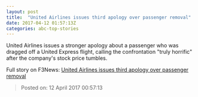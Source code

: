 ```yaml
---
layout: post
title:  "United Airlines issues third apology over passenger removal"
date: 2017-04-12 01:57:13Z
categories: abc-top-stories
---
```


United Airlines issues a stronger apology about a passenger who was dragged off a United Express flight, calling the confrontation "truly horrific" after the company's stock price tumbles.


Full story on F3News: [United Airlines issues third apology over passenger removal](http://www.f3nws.com/n/qzvBAF)

> Posted on: 12 April 2017 00:57:13
